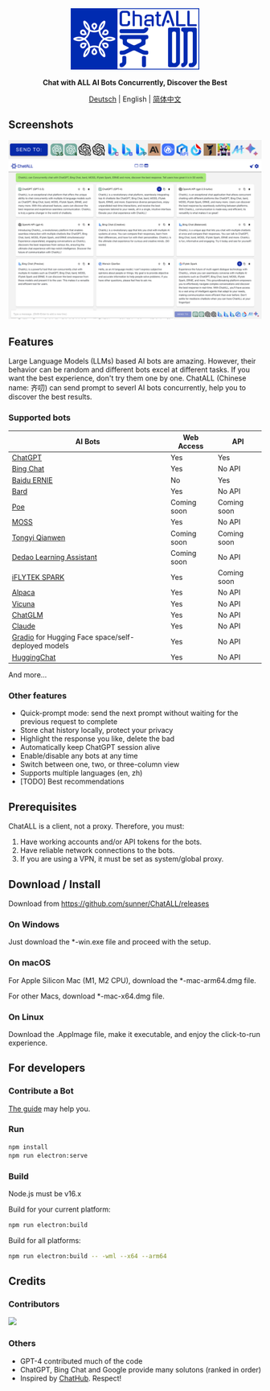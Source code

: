 <div align="center">
  <img src="src/assets/logo-cover.png" width=256></img>
  <p><strong>Chat with ALL AI Bots Concurrently, Discover the Best</strong></p>

[Deutsch](README_DE-DE.md) | English | [简体中文](README_ZH-CN.md)

</div>

## Screenshots

![Screenshot](screenshots/screenshot-2.png?raw=true)
![Screenshot](screenshots/screenshot-1.png?raw=true)

## Features

Large Language Models (LLMs) based AI bots are amazing. However, their behavior can be random and different bots excel at different tasks. If you want the best experience, don't try them one by one. ChatALL (Chinese name: 齐叨) can send prompt to severl AI bots concurrently, help you to discover the best results.

### Supported bots

| AI Bots                                                                   | Web Access  | API         |
| ------------------------------------------------------------------------- | ----------- | ----------- |
| [ChatGPT](https://chat.openai.com)                                        | Yes         | Yes         |
| [Bing Chat](https://www.bing.com/new)                                     | Yes         | No API      |
| [Baidu ERNIE](https://yiyan.baidu.com/)                                   | No          | Yes         |
| [Bard](https://bard.google.com/)                                          | Yes         | No API      |
| [Poe](https://poe.com/)                                                   | Coming soon | Coming soon |
| [MOSS](https://moss.fastnlp.top/)                                         | Yes         | No API      |
| [Tongyi Qianwen](http://tongyi.aliyun.com/)                               | Coming soon | Coming soon |
| [Dedao Learning Assistant](https://ai.dedao.cn/)                          | Coming soon | No API      |
| [iFLYTEK SPARK](http://xinghuo.xfyun.cn/)                                 | Yes         | Coming soon |
| [Alpaca](https://crfm.stanford.edu/2023/03/13/alpaca.html)                | Yes         | No API      |
| [Vicuna](https://lmsys.org/blog/2023-03-30-vicuna/)                       | Yes         | No API      |
| [ChatGLM](https://chatglm.cn/blog)                                        | Yes         | No API      |
| [Claude](https://www.anthropic.com/index/introducing-claude)              | Yes         | No API      |
| [Gradio](https://gradio.app/) for Hugging Face space/self-deployed models | Yes         | No API      |
| [HuggingChat](https://huggingface.co/chat/)                               | Yes         | No API      |

And more...

### Other features

- Quick-prompt mode: send the next prompt without waiting for the previous request to complete
- Store chat history locally, protect your privacy
- Highlight the response you like, delete the bad
- Automatically keep ChatGPT session alive
- Enable/disable any bots at any time
- Switch between one, two, or three-column view
- Supports multiple languages (en, zh)
- [TODO] Best recommendations

## Prerequisites

ChatALL is a client, not a proxy. Therefore, you must:

1. Have working accounts and/or API tokens for the bots.
2. Have reliable network connections to the bots.
3. If you are using a VPN, it must be set as system/global proxy.

## Download / Install

Download from https://github.com/sunner/ChatALL/releases

### On Windows

Just download the \*-win.exe file and proceed with the setup.

### On macOS

For Apple Silicon Mac (M1, M2 CPU), download the \*-mac-arm64.dmg file.

For other Macs, download \*-mac-x64.dmg file.

### On Linux

Download the .AppImage file, make it executable, and enjoy the click-to-run experience.

## For developers

### Contribute a Bot

[The guide](https://github.com/sunner/ChatALL/wiki/%E5%A6%82%E4%BD%95%E6%B7%BB%E5%8A%A0%E4%B8%80%E4%B8%AA%E6%96%B0%E7%9A%84-AI-%E5%AF%B9%E8%AF%9D%E6%9C%BA%E5%99%A8%E4%BA%BA) may help you.

### Run

```bash
npm install
npm run electron:serve
```

### Build

Node.js must be v16.x

Build for your current platform:

```bash
npm run electron:build
```

Build for all platforms:

```bash
npm run electron:build -- -wml --x64 --arm64
```

## Credits

### Contributors

<a href="https://github.com/sunner/ChatALL/graphs/contributors">
  <img src="https://contrib.rocks/image?repo=sunner/ChatALL" />
</a>

### Others

- GPT-4 contributed much of the code
- ChatGPT, Bing Chat and Google provide many solutons (ranked in order)
- Inspired by [ChatHub](https://github.com/chathub-dev/chathub). Respect!
